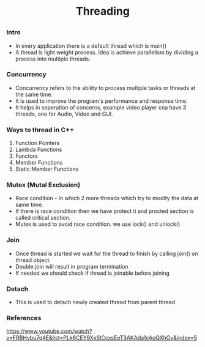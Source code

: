 <h1 style="text-align:center;"> Threading </p>

### Intro
- In every application there is a default thread which is main()
- A thread is light weight process. Idea is achieve parallelism by dividing a process into multiple threads.

### Concurrency
* Concurrency refers to the ability to process multiple tasks or threads at the same time.
* It is used to improve the program's performance and response time.
* It helps in seperation of concerns, example video player cna have 3 threads, one for Audio, Video and GUI.

### Ways to thread in C++
1) Function Pointers
2) Lambda Functions
3) Functors
4) Member Functions
5) Static Member Functions


### Mutex (Mutal Exclusion)
- Race condition - In which 2 more threads which try to modify the data at same time.
- If there is race condition then we have protect it and procted section is called critical section.
- Mutex is used to avoid race condition. we use lock() and unlock()

### Join
- Once thread is started we wait for the thread to finish by calling join() on thread object.
- Double join will result in program termination
- If needed we should check if thread is joinable before joining 


### Detach
- This is used to detach newly created thread from parent thread

### References
https://www.youtube.com/watch?v=FRBHvbu7q4E&list=PLk6CEY9XxSICcxsEeT3AKAda1cAoQXhGv&index=5